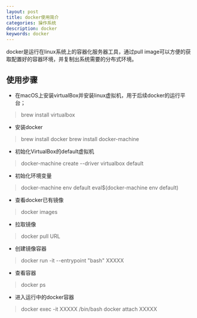 ```yaml
---
layout: post
title: docker使用简介
categories: 操作系统
description: docker
keywords: docker
---
```


docker是运行在linux系统上的容器化服务器工具，通过pull image可以方便的获取配置好的容器环境，并复制出系统需要的分布式环境。


## 使用步骤

- 在macOS上安装virtualBox并安装linux虚拟机，用于后续docker的运行平台；
 > brew install virtualbox
- 安装docker
 > brew install docker
 > brew install docker-machine
- 初始化VirtualBox的default虚拟机
> docker-machine create --driver virtualbox default
- 初始化环境变量
> docker-machine env default
> eval$(docker-machine env default)
- 查看docker已有镜像
> docker images
- 拉取镜像
> docker pull URL
- 创建镜像容器
> docker run -it --entrypoint "bash" XXXXX
- 查看容器
> docker ps
- 进入运行中的docker容器
> docker exec -it XXXXX /bin/bash
> docker attach XXXXX

